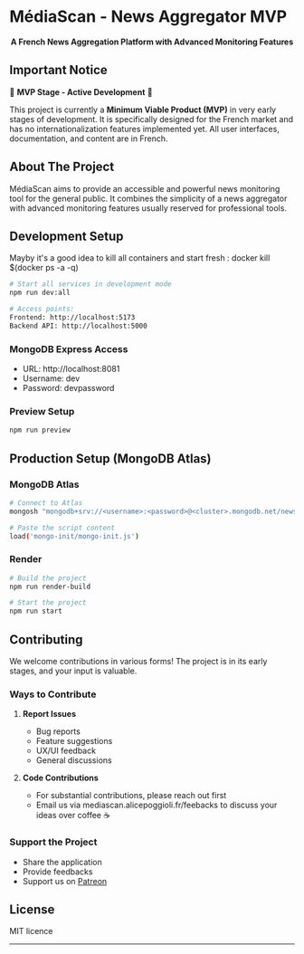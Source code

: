 # MédiaScan - News Aggregator MVP

<p align="center">
  <strong> A French News Aggregation Platform with Advanced Monitoring Features</strong>
</p>

## Important Notice

🚧 **MVP Stage - Active Development** 🚧

This project is currently a **Minimum Viable Product (MVP)** in very early stages of development. It is specifically designed for the French market and has no internationalization features implemented yet. All user interfaces, documentation, and content are in French.

## About The Project

MédiaScan aims to provide an accessible and powerful news monitoring tool for the general public. It combines the simplicity of a news aggregator with advanced monitoring features usually reserved for professional tools.

## Development Setup

Mayby it's a good idea to kill all containers and start fresh : docker kill $(docker ps -a -q)

```bash
# Start all services in development mode
npm run dev:all

# Access points:
Frontend: http://localhost:5173
Backend API: http://localhost:5000
```

### MongoDB Express Access

- URL: http://localhost:8081
- Username: dev
- Password: devpassword

### Preview Setup

```bash
npm run preview
```

## Production Setup (MongoDB Atlas)

### MongoDB Atlas

```bash
# Connect to Atlas
mongosh "mongodb+srv://<username>:<password>@<cluster>.mongodb.net/news_aggregator"

# Paste the script content
load('mongo-init/mongo-init.js')
```

### Render

```bash
# Build the project
npm run render-build

# Start the project
npm run start
```

## Contributing

We welcome contributions in various forms! The project is in its early stages, and your input is valuable.

### Ways to Contribute

1. **Report Issues**

   - Bug reports
   - Feature suggestions
   - UX/UI feedback
   - General discussions

2. **Code Contributions**
   - For substantial contributions, please reach out first
   - Email us via mediascan.alicepoggioli.fr/feebacks to discuss your ideas over coffee ☕

### Support the Project

- Share the application
- Provide feedbacks
- Support us on [Patreon](https://patreon.com/AlicePoggioli)

## License

MIT licence

---
